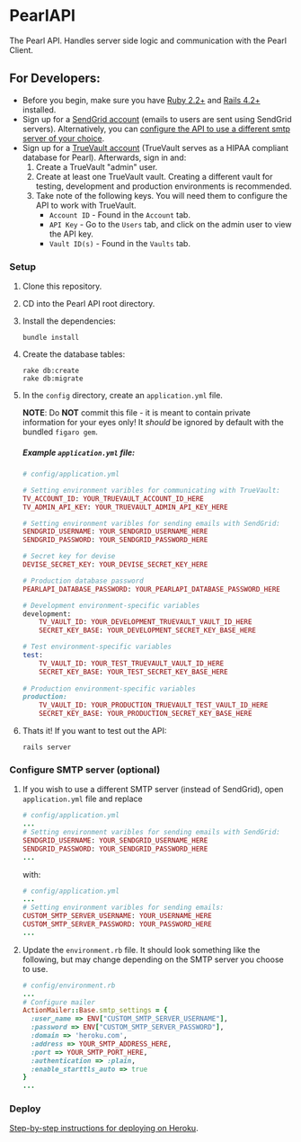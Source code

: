 # PearlAPI
The Pearl API. Handles server side logic and communication with the Pearl Client.


## For Developers:
* Before you begin, make sure you have [Ruby 2.2+](https://www.ruby-lang.org/en/documentation/installation/) and 
[Rails 4.2+](http://rubyonrails.org/download/) installed.
* Sign up for a [SendGrid account](https://sendgrid.com/) (emails to users are sent using SendGrid servers). Alternatively, you can [configure the API to use a different smtp server of your choice](#configure-smtp-server). 
* Sign up for a [TrueVault account](https://www.truevault.com/) (TrueVault serves as a HIPAA compliant database for Pearl). Afterwards, sign in and:
    1. Create a TrueVault "admin" user.
    2. Create at least one TrueVault vault. Creating a different vault for testing, development and production environments is recommended.
    3. Take note of the following keys. You will need them to configure the API to work with TrueVault.
        * `Account ID` - Found in the `Account` tab.
        * `API Key` - Go to the `Users` tab, and click on the admin user to view the API key.
        * `Vault ID(s)` - Found in the `Vaults` tab.


### Setup
1. Clone this repository.
2. CD into the Pearl API root directory.
3. Install the dependencies:

    ```console
    bundle install
    ```

4. Create the database tables:

    ```console
    rake db:create
    rake db:migrate
    ```

5. In the `config` directory, create an `application.yml` file. 
    
    **NOTE**: Do **NOT** commit this file - it is meant to contain private information for your eyes only! It *should* be ignored by default with the bundled `figaro gem`.
    
    ##### Example `application.yml` file:
    
    ```ruby
    # config/application.yml 
    
    # Setting environment varibles for communicating with TrueVault:
    TV_ACCOUNT_ID: YOUR_TRUEVAULT_ACCOUNT_ID_HERE
    TV_ADMIN_API_KEY: YOUR_TRUEVAULT_ADMIN_API_KEY_HERE
    
    # Setting environment varibles for sending emails with SendGrid:
    SENDGRID_USERNAME: YOUR_SENDGRID_USERNAME_HERE
    SENDGRID_PASSWORD: YOUR_SENDGRID_PASSWORD_HERE
    
    # Secret key for devise
    DEVISE_SECRET_KEY: YOUR_DEVISE_SECRET_KEY_HERE
    
    # Production database password
    PEARLAPI_DATABASE_PASSWORD: YOUR_PEARLAPI_DATABASE_PASSWORD_HERE
    
    # Development environment-specific variables
    development:
        TV_VAULT_ID: YOUR_DEVELOPMENT_TRUEVAULT_VAULT_ID_HERE
        SECRET_KEY_BASE: YOUR_DEVELOPMENT_SECRET_KEY_BASE_HERE
    
    # Test environment-specific variables
    test: 
        TV_VAULT_ID: YOUR_TEST_TRUEVAULT_VAULT_ID_HERE
        SECRET_KEY_BASE: YOUR_TEST_SECRET_KEY_BASE_HERE
              
    # Production environment-specific variables          
    production: 
        TV_VAULT_ID: YOUR_PRODUCTION_TRUEVAULT_TEST_VAULT_ID_HERE
        SECRET_KEY_BASE: YOUR_PRODUCTION_SECRET_KEY_BASE_HERE
    ```

6. Thats it! If you want to test out the API:

    ```console
    rails server
    ```


### Configure SMTP server (optional)
1. If you wish to use a different SMTP server (instead of SendGrid), open `application.yml` file and replace

    ```ruby
    # config/application.yml
    ...
    # Setting environment varibles for sending emails with SendGrid:
    SENDGRID_USERNAME: YOUR_SENDGRID_USERNAME_HERE
    SENDGRID_PASSWORD: YOUR_SENDGRID_PASSWORD_HERE
    ...
    ```

    with:

    ```ruby
    # config/application.yml
    ...
    # Setting environment varibles for sending emails:
    CUSTOM_SMTP_SERVER_USERNAME: YOUR_USERNAME_HERE
    CUSTOM_SMTP_SERVER_PASSWORD: YOUR_PASSWORD_HERE
    ...
    ```

2. Update the `environment.rb` file. It should look something like the following, but may change depending on the SMTP server you choose to use.

    ```ruby
    # config/environment.rb
    ...
    # Configure mailer
    ActionMailer::Base.smtp_settings = {
      :user_name => ENV["CUSTOM_SMTP_SERVER_USERNAME"],
      :password => ENV["CUSTOM_SMTP_SERVER_PASSWORD"],
      :domain => 'heroku.com',
      :address => YOUR_SMTP_ADDRESS_HERE,
      :port => YOUR_SMTP_PORT_HERE,
      :authentication => :plain,
      :enable_starttls_auto => true
    }
    ...
    ```


### Deploy
[Step-by-step instructions for deploying on Heroku](https://devcenter.heroku.com/articles/getting-started-with-ruby#introduction).
